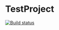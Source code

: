 # TestProject

[![Build status](https://ci.appveyor.com/api/projects/status/mxtjm7rft6ss8k32/branch/master?svg=true)](https://ci.appveyor.com/project/Haukinger/testproject/branch/master)
